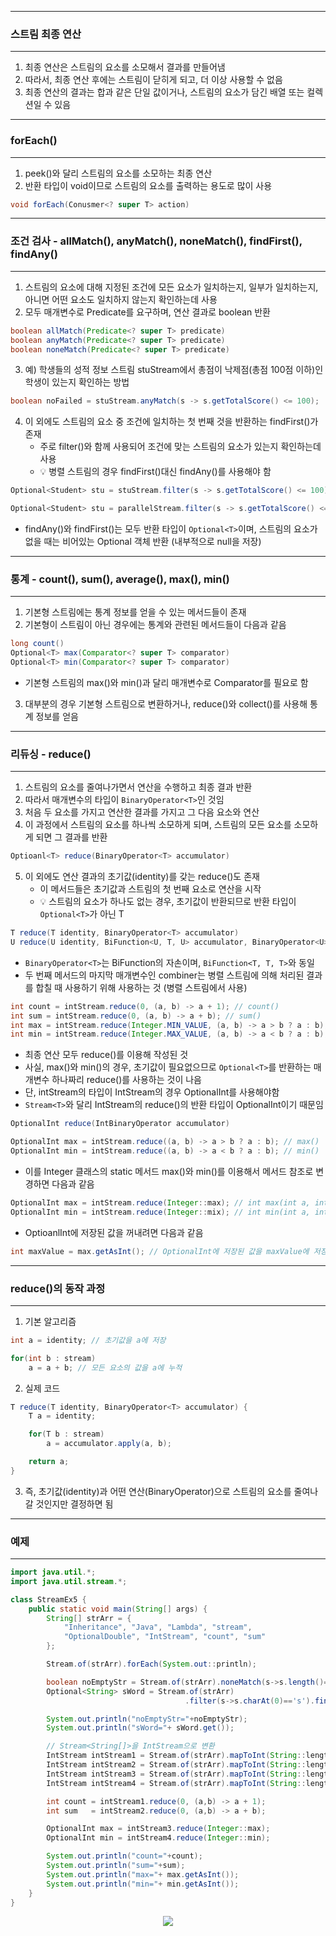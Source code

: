 -----
### 스트림 최종 연산
-----
1. 최종 연산은 스트림의 요소를 소모해서 결과를 만들어냄
2. 따라서, 최종 연산 후에는 스트림이 닫히게 되고, 더 이상 사용할 수 없음
3. 최종 연산의 결과는 합과 같은 단일 값이거나, 스트림의 요소가 담긴 배열 또는 컬렉션일 수 있음

-----
### forEach()
-----
1. peek()와 달리 스트림의 요소를 소모하는 최종 연산
2. 반환 타입이 void이므로 스트림의 요소를 출력하는 용도로 많이 사용
```java
void forEach(Conusmer<? super T> action)
```

-----
### 조건 검사 - allMatch(), anyMatch(), noneMatch(), findFirst(), findAny()
-----
1. 스트림의 요소에 대해 지정된 조건에 모든 요소가 일치하는지, 일부가 일치하는지, 아니면 어떤 요소도 일치하지 않는지 확인하는데 사용
2. 모두 매개변수로 Predicate를 요구하며, 연산 결과로 boolean 반환
```java
boolean allMatch(Predicate<? super T> predicate)
boolean anyMatch(Predicate<? super T> predicate)
boolean noneMatch(Predicate<? super T> predicate)
```

3. 예) 학생들의 성적 정보 스트림 stuStream에서 총점이 낙제점(총점 100점 이하)인 학생이 있는지 확인하는 방법
```java
boolean noFailed = stuStream.anyMatch(s -> s.getTotalScore() <= 100);
```

4. 이 외에도 스트림의 요소 중 조건에 일치하는 첫 번째 것을 반환하는 findFirst()가 존재
   - 주로 filter()와 함께 사용되어 조건에 맞는 스트림의 요소가 있는지 확인하는데 사용
   - 💡 병렬 스트림의 경우 findFirst()대신 findAny()를 사용해야 함
```java
Optional<Student> stu = stuStream.filter(s -> s.getTotalScore() <= 100).findFirst();

Optional<Student> stu = parallelStream.filter(s -> s.getTotalScore() <= 100).findAny();
```
  - findAny()와 findFirst()는 모두 반환 타입이 ```Optional<T>```이며, 스트림의 요소가 없을 때는 비어있는 Optional 객체 반환 (내부적으로 null을 저장)

-----
### 통계 - count(), sum(), average(), max(), min()
-----
1. 기본형 스트림에는 통계 정보를 얻을 수 있는 메서드들이 존재
2. 기본형이 스트림이 아닌 경우에는 통계와 관련된 메서드들이 다음과 같음
```java
long count()
Optional<T> max(Comparator<? super T> comparator)
Optional<T> min(Comparator<? super T> comparator)
```
  - 기본형 스트림의 max()와 min()과 달리 매개변수로 Comparator를 필요로 함
3. 대부분의 경우 기본형 스트림으로 변환하거나, reduce()와 collect()를 사용해 통계 정보를 얻음


-----
### 리듀싱 - reduce()
-----
1. 스트림의 요소를 줄여나가면서 연산을 수행하고 최종 결과 반환
2. 따라서 매개변수의 타입이 ```BinaryOperator<T>```인 것임
3. 처음 두 요소를 가지고 연산한 결과를 가지고 그 다음 요소와 연산
4. 이 과정에서 스트림의 요소를 하나씩 소모하게 되며, 스트림의 모든 요소를 소모하게 되면 그 결과를 반환
```java
Optioanl<T> reduce(BinaryOperator<T> accumulator)
```

5. 이 외에도 연산 결과의 초기값(identity)를 갖는 reduce()도 존재
   - 이 메서드들은 초기값과 스트림의 첫 번째 요소로 연산을 시작
   - 💡 스트림의 요소가 하나도 없는 경우, 초기값이 반환되므로 반환 타입이 ```Optional<T>```가 아닌 T
```java
T reduce(T identity, BinaryOperator<T> accumulator)
U reduce(U identity, BiFunction<U, T, U> accumulator, BinaryOperator<U> combiner)
```
   - ```BinaryOperator<T>```는 BiFunction의 자손이며, ```BiFunction<T, T, T>```와 동일
   - 두 번째 메서드의 마지막 매개변수인 combiner는 병렬 스트림에 의해 처리된 결과를 합칠 때 사용하기 위해 사용하는 것 (병렬 스트림에서 사용)

```java
int count = intStream.reduce(0, (a, b) -> a + 1); // count()
int sum = intStream.reduce(0, (a, b) -> a + b); // sum()
int max = intStream.reduce(Integer.MIN_VALUE, (a, b) -> a > b ? a : b); // max()
int min = intStream.reduce(Integer.MAX_VALUE, (a, b) -> a < b ? a : b); // min()
```
  - 최종 연산 모두 reduce()를 이용해 작성된 것
  - 사실, max()와 min()의 경우, 초기값이 필요없으므로 ```Optional<T>```를 반환하는 매개변수 하나짜리 reduce()를 사용하는 것이 나음
  - 단, intStream의 타입이 IntStream의 경우 OptionalInt를 사용해야함
  - ```Stream<T>```와 달리 IntStream의 reduce()의 반환 타입이 OptionalInt이기 때문임

```java
OptionalInt reduce(IntBinaryOperator accumulator)

OptionalInt max = intStream.reduce((a, b) -> a > b ? a : b); // max()
OptionalInt min = intStream.reduce((a, b) -> a < b ? a : b); // min()
```

  - 이를 Integer 클래스의 static 메서드 max()와 min()를 이용해서 메서드 참조로 변경하면 다음과 같음
```java
OptionalInt max = intStream.reduce(Integer::max); // int max(int a, int b)
OptionalInt min = intStream.reduce(Integer::mix); // int min(int a, int b)
```

  - OptioanlInt에 저장된 값을 꺼내려면 다음과 같음
```java
int maxValue = max.getAsInt(); // OptionalInt에 저장된 값을 maxValue에 저장
```

-----
### reduce()의 동작 과정
-----
1. 기본 알고리즘
```java
int a = identity; // 초기값을 a에 저장

for(int b : stream)
    a = a + b; // 모든 요소의 값을 a에 누적
```

2. 실제 코드
```java
T reduce(T identity, BinaryOperator<T> accumulator) {
    T a = identity;

    for(T b : stream)
        a = accumulator.apply(a, b);

    return a;
}
```

3. 즉, 초기값(identity)과 어떤 연산(BinaryOperator)으로 스트림의 요소를 줄여나갈 것인지만 결정하면 됨

-----
### 예제
-----
```java
import java.util.*;
import java.util.stream.*;

class StreamEx5 {
	public static void main(String[] args) {
		String[] strArr = {
			"Inheritance", "Java", "Lambda", "stream",
			"OptionalDouble", "IntStream", "count", "sum"
		};

		Stream.of(strArr).forEach(System.out::println);

		boolean noEmptyStr = Stream.of(strArr).noneMatch(s->s.length()==0);
		Optional<String> sWord = Stream.of(strArr)
							           .filter(s->s.charAt(0)=='s').findFirst();

		System.out.println("noEmptyStr="+noEmptyStr);
		System.out.println("sWord="+ sWord.get());

		// Stream<String[]>을 IntStream으로 변환
		IntStream intStream1 = Stream.of(strArr).mapToInt(String::length);
		IntStream intStream2 = Stream.of(strArr).mapToInt(String::length);
		IntStream intStream3 = Stream.of(strArr).mapToInt(String::length);
		IntStream intStream4 = Stream.of(strArr).mapToInt(String::length);

		int count = intStream1.reduce(0, (a,b) -> a + 1);
		int sum   = intStream2.reduce(0, (a,b) -> a + b);

		OptionalInt max = intStream3.reduce(Integer::max);  
		OptionalInt min = intStream4.reduce(Integer::min);

		System.out.println("count="+count);
		System.out.println("sum="+sum);
		System.out.println("max="+ max.getAsInt());
		System.out.println("min="+ min.getAsInt());
	}
}
```
<div align="center">
<img src="https://github.com/sooyounghan/Java/assets/34672301/e6f9a665-6d85-42cb-ad11-8b60e6826e60">
</div>
